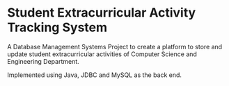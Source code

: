 #  Student Extracurricular Activity Tracking System

A Database Management Systems Project to create a platform to store and update student extracurricular activities of 
Computer Science and Engineering Department.

Implemented using Java, JDBC and MySQL as the back end.
